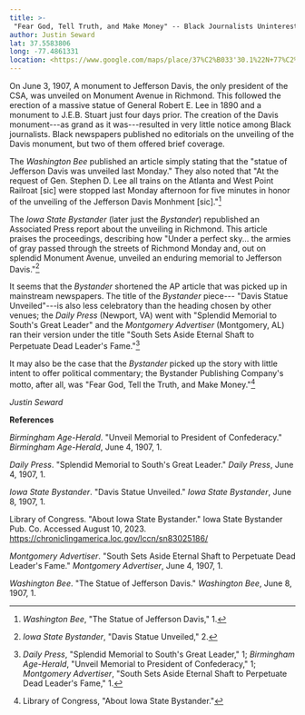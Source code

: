 ```yaml
---
title: >-
 "Fear God, Tell Truth, and Make Money" -- Black Journalists Uninterested in the Davis Monument on Monument Avenue
author: Justin Seward
lat: 37.5583806
long: -77.4861331
location: <https://www.google.com/maps/place/37%C2%B033'30.1%22N+77%C2%B028'03.6%22W/@37.5583806,-77.4861331,15z/data=!3m1!4b1!4m12!1m7!3m6!1s0x89b111b4aa5f44c1:0xee83c19dff1543ff!2sMonument+Avenue+Historic+District!8m2!3d37.5550819!4d-77.4614451!16zL20vMDNyN3lo!3m3!8m2!3d37.558365!4d-77.467679?entry=ttu>
---
```

On June 3, 1907, A monument to Jefferson Davis, the only president of
the CSA, was unveiled on Monument Avenue in Richmond. This followed the
erection of a massive statue of General Robert E. Lee in 1890 and a
monument to J.E.B. Stuart just four days prior. The creation of the
Davis monument---as grand as it was---resulted in very little notice
among Black journalists. Black newspapers published no editorials on the
unveiling of the Davis monument, but two of them offered brief coverage.

The *Washington Bee* published an article simply stating that the
"statue of Jefferson Davis was unveiled last Monday." They also noted
that "At the request of Gen. Stephen D. Lee all trains on the Atlanta
and West Point Railroat \[sic\] were stopped last Monday afternoon for
five minutes in honor of the unveiling of the Jefferson Davis Monhment
\[sic\]."[^1]

The *Iowa State Bystander* (later just the *Bystander*) republished an
Associated Press report about the unveiling in Richmond. This article
praises the proceedings, describing how "Under a perfect sky... the
armies of gray passed through the streets of Richmond Monday and, out on
splendid Monument Avenue, unveiled an enduring memorial to Jefferson
Davis."[^2]

It seems that the *Bystander* shortened the AP article that was picked
up in mainstream newspapers. The title of the *Bystander* piece---
"Davis Statue Unveiled"---is also less celebratory than the heading
chosen by other venues; the *Daily Press* (Newport, VA) went with
"Splendid Memorial to South's Great Leader" and the *Montgomery
Advertiser* (Montgomery, AL) ran their version under the title "South
Sets Aside Eternal Shaft to Perpetuate Dead Leader's Fame."[^3]

It may also be the case that the *Bystander* picked up the story with
little intent to offer political commentary; the Bystander Publishing
Company's motto, after all, was "Fear God, Tell the Truth, and Make
Money."[^4]

*Justin Seward*

**References**

*Birmingham Age-Herald*. "Unveil Memorial to President of Confederacy."
*Birmingham Age-Herald*, June 4, 1907, 1.

*Daily Press*. "Splendid Memorial to South's Great Leader." *Daily
Press*, June 4, 1907, 1.

*Iowa State Bystander*. "Davis Statue Unveiled." *Iowa State Bystander*,
June 8, 1907, 1.

Library of Congress. "About Iowa State Bystander." Iowa State Bystander
Pub. Co. Accessed August 10, 2023.
https://chroniclingamerica.loc.gov/lccn/sn83025186/

*Montgomery Advertiser*. "South Sets Aside Eternal Shaft to Perpetuate
Dead Leader's Fame." *Montgomery Advertiser*, June 4, 1907, 1.

*Washington Bee*. "The Statue of Jefferson Davis." *Washington Bee*,
June 8, 1907, 1.

[^1]: *Washington Bee*, "The Statue of Jefferson Davis," 1.

[^2]: *Iowa State Bystander*, "Davis Statue Unveiled," 2.

[^3]: *Daily Press*, "Splendid Memorial to South's Great Leader," 1;
    *Birmingham Age-Herald*, "Unveil Memorial to President of
    Confederacy," 1; *Montgomery Advertiser*, "South Sets Aside Eternal
    Shaft to Perpetuate Dead Leader's Fame," 1.

[^4]: Library of Congress, "About Iowa State Bystander."
